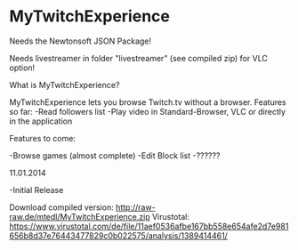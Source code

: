 MyTwitchExperience
==================
Needs the Newtonsoft JSON Package!

Needs livestreamer in folder "livestreamer" (see compiled zip) for VLC option!


What is MyTwitchExperience?

MyTwitchExperience lets you browse Twitch.tv without a browser.
Features so far:
-Read followers list
-Play video in Standard-Browser, VLC or directly in the application

Features to come:

-Browse games (almost complete)
-Edit Block list
-??????

11.01.2014

-Initial Release


Download compiled version:
http://raw-raw.de/mtedl/MyTwitchExperience.zip
Virustotal: https://www.virustotal.com/de/file/11aef0536afbe167bb558e654afe2d7e981656b8d37e76443477829c0b022575/analysis/1389414461/
